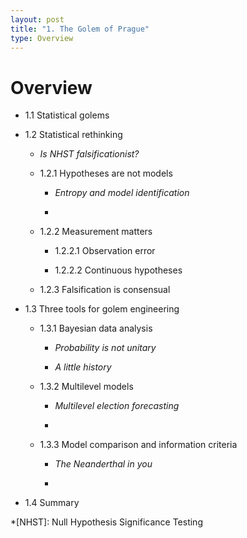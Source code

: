 ```yaml
---
layout: post
title: "1. The Golem of Prague"
type: Overview
---
```


# Overview

* 1.1 Statistical golems

* 1.2 Statistical rethinking

	* _Is NHST falsificationist?_

	* 1.2.1 Hypotheses are not models

		* _Entropy and model identification_

		* 

	* 1.2.2 Measurement matters

		* 1.2.2.1 Observation error

		* 1.2.2.2 Continuous hypotheses

	* 1.2.3 Falsification is consensual

* 1.3 Three tools for golem engineering

	* 1.3.1 Bayesian data analysis

		* _Probability is not unitary_

		* _A little history_

	* 1.3.2 Multilevel models

		* _Multilevel election forecasting_

		* 

	* 1.3.3 Model comparison and information criteria

		* _The Neanderthal in you_

		* 

* 1.4 Summary

*[NHST]: Null Hypothesis Significance Testing